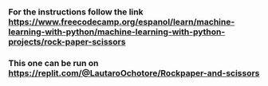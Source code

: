 ### For the instructions follow the link https://www.freecodecamp.org/espanol/learn/machine-learning-with-python/machine-learning-with-python-projects/rock-paper-scissors<br>
### This one can be run on https://replit.com/@LautaroOchotore/Rockpaper-and-scissors<br>